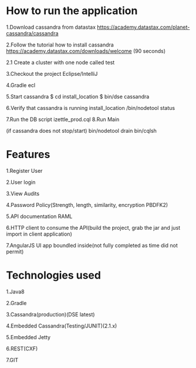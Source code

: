 # How to run the application

1.Download cassandra from datastax
https://academy.datastax.com/planet-cassandra/cassandra

2.Follow the tutorial how to install cassandra
https://academy.datastax.com/downloads/welcome
(90 seconds)

2.1 Create a cluster with one node called test

3.Checkout the project Eclipse/IntelliJ

4.Gradle ecl

5.Start cassandra
$ cd install_location
$ bin/dse cassandra 

6.Verify that cassandra is running
install_location
/bin/nodetool status

7.Run the DB script izettle_prod.cql 
8.Run Main

(if cassandra does not stop/start)
bin/nodetool drain
bin/cqlsh


# Features

1.Register User

2.User login

3.View Audits

4.Password Policy(Strength, length, similarity, encryption PBDFK2)

5.API documentation RAML

6.HTTP client to consume the API(build the project, grab the jar and just import in client application)

7.AngularJS UI app boundled inside(not fully completed as time did not permit)

# Technologies used

1.Java8

2.Gradle

3.Cassandra(production)(DSE latest)

4.Embedded Cassandra(Testing/JUNIT)(2.1.x)

5.Embedded Jetty

6.REST(CXF)

7.GIT
